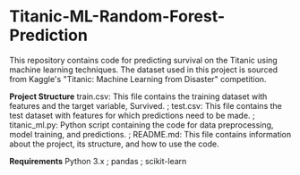 # Titanic-ML-Random-Forest-Prediction
This repository contains code for predicting survival on the Titanic using machine learning techniques. The dataset used in this project is sourced from Kaggle's "Titanic: Machine Learning from Disaster" competition.

**Project Structure**
train.csv: This file contains the training dataset with features and the target variable, Survived.
; test.csv: This file contains the test dataset with features for which predictions need to be made.
; titanic_ml.py: Python script containing the code for data preprocessing, model training, and predictions.
; README.md: This file contains information about the project, its structure, and how to use the code.

**Requirements**
Python 3.x
; pandas
; scikit-learn
